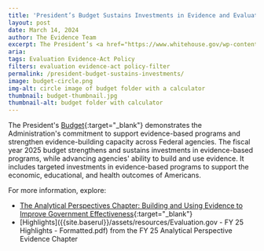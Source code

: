 ```yaml
---
title: 'President’s Budget Sustains Investments in Evidence and Evaluation across the Federal Government'
layout: post
date: March 14, 2024
author: The Evidence Team
excerpt: The President’s <a href="https://www.whitehouse.gov/wp-content/uploads/2024/03/budget_fy2025.pdf" target="_blank">Budget</a> demonstrates the Administration’s commitment to support evidence-based programs and strengthen evidence-building capacity across Federal agencies...
aria: 
tags: Evaluation Evidence-Act Policy
filters: evaluation evidence-act policy-filter
permalink: /president-budget-sustains-investments/
image: budget-circle.png
img-alt: circle image of budget folder with a calculator
thumbnail: budget-thumbnail.jpg
thumbnail-alt: budget folder with calculator
---
```


The President's [Budget](https://www.whitehouse.gov/wp-content/uploads/2024/03/budget_fy2025.pdf){:target="_blank"} demonstrates the Administration's commitment to support evidence-based programs and strengthen evidence-building capacity across Federal agencies. The fiscal year 2025 budget strengthens and sustains investments in evidence-based programs, while advancing agencies' ability to build and use evidence. It includes targeted investments in evidence-based programs to support the economic, educational, and health outcomes of Americans. 

For more information, explore:

- [The Analytical Perspectives Chapter: Building and Using Evidence to Improve Government Effectiveness](https://www.whitehouse.gov/wp-content/uploads/2024/03/ap_13_evidence_fy2025.pdf){:target="_blank"}
- [Highlights]({{site.baserul}}/assets/resources/Evaluation.gov - FY 25 Highlights - Formatted.pdf) from the FY 25 Analytical Perspective Evidence Chapter